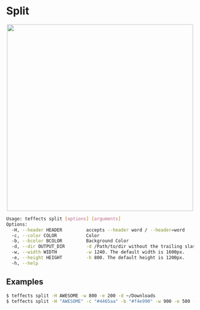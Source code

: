 # Split

<p align="center">
<img width="500" src="https://raw.githubusercontent.com/shinokada/teffects/main/images/split.png" /> 
</p>

```sh
Usage: teffects split [options] [arguments]
Options:
  -H, --header HEADER         accepts --header word / --header=word
  -c, --color COLOR           Color
  -b, --bcolor BCOLOR         Background Color
  -d, --dir OUTPUT_DIR        -d /Path/to/dir without the trailing slash.
  -w, --width WIDTH           -w 1240. The default width is 1600px.
  -e, --height HEIGHT         -h 800. The default height is 1200px.
  -h, --help   
```

## Examples

```sh
$ teffects split -H AWESOME -w 800 -e 200 -d ~/Downloads
$ teffects split -H "AWESOME" -c "#4465aa" -b "#f4e990" -w 900 -e 500 -d ~/Downloads
```